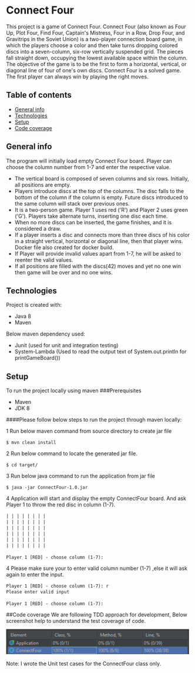 # Connect Four
This project is a game of Connect Four. 
Connect Four (also known as Four Up, Plot Four, Find Four, Captain's Mistress, Four in a Row, Drop Four, and Gravitrips in the Soviet Union) is a two-player connection board game, in which the players choose a color and then take turns dropping colored discs into a seven-column, six-row vertically suspended grid. The pieces fall straight down, occupying the lowest available space within the column. The objective of the game is to be the first to form a horizontal, vertical, or diagonal line of four of one's own discs. Connect Four is a solved game. The first player can always win by playing the right moves. 

## Table of contents
* [General info](#general-info)
* [Technologies](#technologies)
* [Setup](#setup)
* [Code coverage](#code-coverage)

## General info
The program will initially load empty Connect Four board. Player can choose the column number from 1-7 and enter the respective value.

* The vertical board is composed of seven columns and six rows. Initially, all positions are empty.
* Players introduce discs at the top of the columns. The disc falls to the bottom of the column if the column is empty. Future discs introduced to the same column will stack over previous ones.
* It is a two-person game. Player 1 uses red ('R') and Player 2 uses green ('G'). Players take alternate turns, inserting one disc each time.
* When no more discs can be inserted, the game finishes, and it is considered a draw.
* If a player inserts a disc and connects more than three discs of his color in a straight vertical, horizontal or diagonal line, then that player wins.
Docker file also created for docker build.
* If Player will provide invalid values apart from 1-7, he will be asked to reenter the valid values.
* If all positions are filled with the discs(42) moves and yet no one win then game will be over and no one wins.

## Technologies
Project is created with:
* Java 8
* Maven 

Below maven dependency used:
- Junit (used for unit and integration testing)
- System-Lambda (Used to read the output text of System.out.println for printGameBoard())
## Setup
To run the project locally using maven
###Prerequisites
* Maven
* JDK 8

####Please follow below steps to run the project through maven locally:

1 Run below maven command from source directory to create jar file
```
$ mvn clean install
```
2 Run below command to locate the generated jar file.
```
$ cd target/
```
3 Run below java command to run the application from jar file
```
$ java -jar ConnectFour-1.0.jar
```
4 Application will start and display the empty ConnectFour board. And ask Player 1 to throw the red disc in column (1-7).
```
| | | | | | | |
| | | | | | | |
| | | | | | | |
| | | | | | | |
| | | | | | | |
| | | | | | | |

Player 1 [RED] - choose column (1-7): 
```
4 Please make sure your to enter valid column number (1-7) ,else it will ask again to enter the input.
```
Player 1 [RED] - choose column (1-7): r
Please enter valid input

Player 1 [RED] - choose column (1-7):
```

##Code coverage
We are following TDD approach for development, Below screenshot help to understand the test coverage of code.
  
![plot](./resources/CodeCoverage.png)

Note: I wrote the Unit test cases for the ConnectFour class only.

